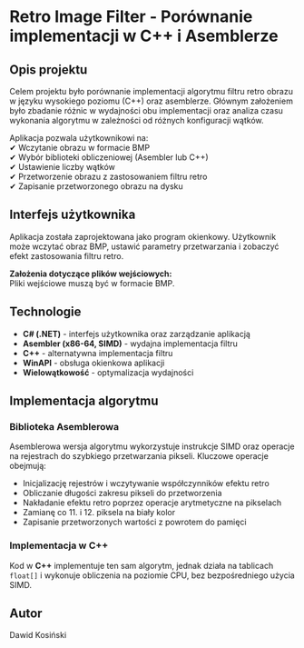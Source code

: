 # Retro Image Filter - Porównanie implementacji w C++ i Asemblerze

## Opis projektu  
Celem projektu było porównanie implementacji algorytmu filtru retro obrazu w języku wysokiego poziomu (C++) oraz asemblerze. Głównym założeniem było zbadanie różnic w wydajności obu implementacji oraz analiza czasu wykonania algorytmu w zależności od różnych konfiguracji wątków.  

Aplikacja pozwala użytkownikowi na:  
✔ Wczytanie obrazu w formacie BMP  
✔ Wybór biblioteki obliczeniowej (Asembler lub C++)  
✔ Ustawienie liczby wątków  
✔ Przetworzenie obrazu z zastosowaniem filtru retro  
✔ Zapisanie przetworzonego obrazu na dysku  

## Interfejs użytkownika  
Aplikacja została zaprojektowana jako program okienkowy. Użytkownik może wczytać obraz BMP, ustawić parametry przetwarzania i zobaczyć efekt zastosowania filtru retro.  

**Założenia dotyczące plików wejściowych:**  
Pliki wejściowe muszą być w formacie BMP.  

## Technologie  
- **C# (.NET)** - interfejs użytkownika oraz zarządzanie aplikacją  
- **Asembler (x86-64, SIMD)** - wydajna implementacja filtru  
- **C++** - alternatywna implementacja filtru  
- **WinAPI** - obsługa okienkowa aplikacji  
- **Wielowątkowość** - optymalizacja wydajności

## Implementacja algorytmu  

### Biblioteka Asemblerowa  
Asemblerowa wersja algorytmu wykorzystuje instrukcje SIMD oraz operacje na rejestrach do szybkiego przetwarzania pikseli. Kluczowe operacje obejmują:  
- Inicjalizację rejestrów i wczytywanie współczynników efektu retro  
- Obliczanie długości zakresu pikseli do przetworzenia  
- Nakładanie efektu retro poprzez operacje arytmetyczne na pikselach  
- Zamianę co 11. i 12. piksela na biały kolor  
- Zapisanie przetworzonych wartości z powrotem do pamięci  

### Implementacja w C++

Kod w **C++** implementuje ten sam algorytm, jednak działa na tablicach `float[]` i wykonuje obliczenia na poziomie CPU, bez bezpośredniego użycia SIMD.  

## Autor
Dawid Kosiński
